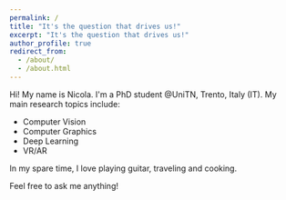 ```yaml
---
permalink: /
title: "It's the question that drives us!"
excerpt: "It's the question that drives us!"
author_profile: true
redirect_from: 
  - /about/
  - /about.html
---
```

 
Hi! My name is Nicola. 
I'm a PhD student @UniTN, Trento, Italy (IT). 
My main research topics include:
* Computer Vision
* Computer Graphics
* Deep Learning
* VR/AR

In my spare time, I love playing guitar, traveling and cooking. 

Feel free to ask me anything!